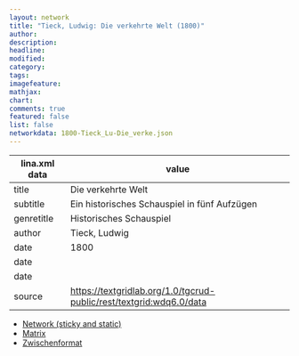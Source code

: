```yaml
---
layout: network
title: "Tieck, Ludwig: Die verkehrte Welt (1800)"
author:
description:
headline:
modified:
category:
tags:
imagefeature: 
mathjax: 
chart: 
comments: true
featured: false
list: false
networkdata: 1800-Tieck_Lu-Die_verke.json
---
```

lina.xml data  | value
------------- | -------------
title|Die verkehrte Welt
subtitle|Ein historisches Schauspiel in fünf Aufzügen
genretitle|Historisches Schauspiel
author|Tieck, Ludwig
date|1800
date|
date|
source|https://textgridlab.org/1.0/tgcrud-public/rest/textgrid:wdq6.0/data


* [Network (sticky and static)](/network313)
* [Matrix](/matrix313)
* [Zwischenformat](/lina313 )
